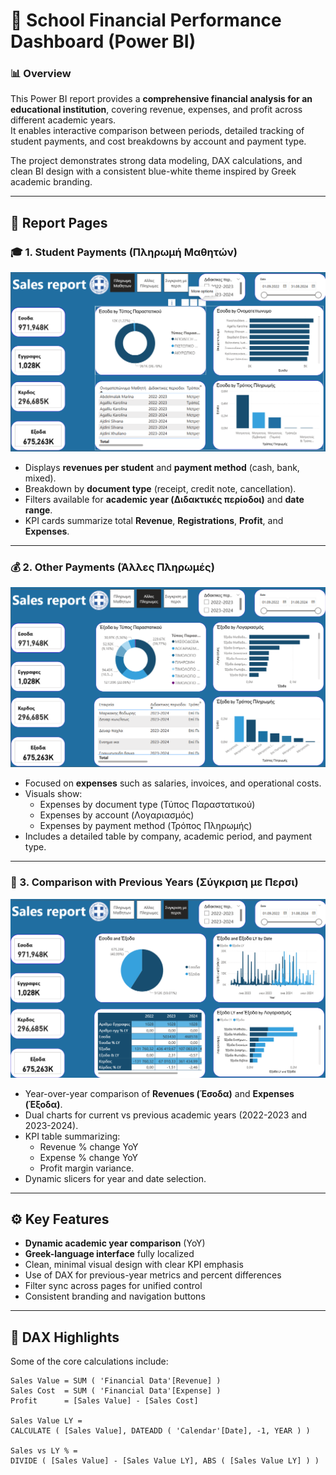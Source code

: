# 🏫 School Financial Performance Dashboard (Power BI)

### 📊 Overview
This Power BI report provides a **comprehensive financial analysis for an educational institution**, covering revenue, expenses, and profit across different academic years.  
It enables interactive comparison between periods, detailed tracking of student payments, and cost breakdowns by account and payment type.

The project demonstrates strong data modeling, DAX calculations, and clean BI design with a consistent blue-white theme inspired by Greek academic branding.

---

## 🧱 Report Pages

### 🎓 1. Student Payments (Πληρωμή Μαθητών)
![Student Payments](screenshots/Student%20payments.png)
- Displays **revenues per student** and **payment method** (cash, bank, mixed).
- Breakdown by **document type** (receipt, credit note, cancellation).
- Filters available for **academic year (Διδακτικές περίοδοι)** and **date range**.
- KPI cards summarize total **Revenue**, **Registrations**, **Profit**, and **Expenses**.

---

### 💰 2. Other Payments (Άλλες Πληρωμές)
![Other Payments](screenshots/Other%20payments.png)
- Focused on **expenses** such as salaries, invoices, and operational costs.
- Visuals show:
  - Expenses by document type (Τύπος Παραστατικού)
  - Expenses by account (Λογαριασμός)
  - Expenses by payment method (Τρόπος Πληρωμής)
- Includes a detailed table by company, academic period, and payment type.

---

### 📆 3. Comparison with Previous Years (Σύγκριση με Περσι)
![Comparison with Last Years](screenshots/Comparison%20with%20the%20last%20years.png)
- Year-over-year comparison of **Revenues (Έσοδα)** and **Expenses (Έξοδα)**.
- Dual charts for current vs previous academic years (2022-2023 and 2023-2024).
- KPI table summarizing:
  - Revenue % change YoY  
  - Expense % change YoY  
  - Profit margin variance.
- Dynamic slicers for year and date selection.

---

## ⚙️ Key Features
- **Dynamic academic year comparison** (YoY)
- **Greek-language interface** fully localized
- Clean, minimal visual design with clear KPI emphasis
- Use of DAX for previous-year metrics and percent differences
- Filter sync across pages for unified control
- Consistent branding and navigation buttons

---

## 🧮 DAX Highlights
Some of the core calculations include:
```DAX
Sales Value = SUM ( 'Financial Data'[Revenue] )
Sales Cost  = SUM ( 'Financial Data'[Expense] )
Profit      = [Sales Value] - [Sales Cost]

Sales Value LY =
CALCULATE ( [Sales Value], DATEADD ( 'Calendar'[Date], -1, YEAR ) )

Sales vs LY % =
DIVIDE ( [Sales Value] - [Sales Value LY], ABS ( [Sales Value LY] ) )
